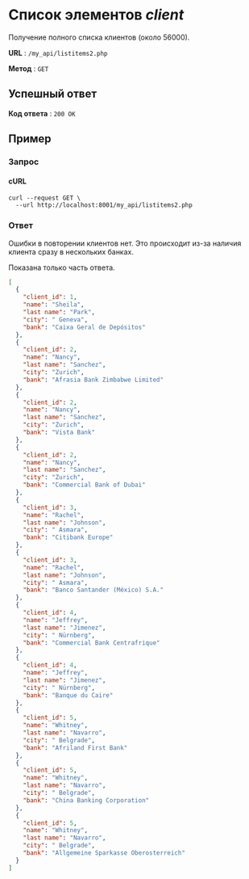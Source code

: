 # Список элементов *client*

Получение полного списка клиентов (около 56000).

**URL** : `/my_api/listitems2.php`

**Метод** : `GET`

## Успешный ответ

**Код ответа** : `200 OK`




## Пример

### Запрос

#### cURL

```shell
curl --request GET \
  --url http://localhost:8001/my_api/listitems2.php
```

### Ответ

Ошибки в повторении клиентов нет. Это происходит из-за наличия клиента сразу в нескольких банках.

Показана только часть ответа. 
```json
[
  {
    "client_id": 1,
    "name": "Sheila",
    "last name": "Park",
    "city": " Geneva",
    "bank": "Caixa Geral de Depósitos"
  },
  {
    "client_id": 2,
    "name": "Nancy",
    "last name": "Sanchez",
    "city": "Zurich",
    "bank": "Afrasia Bank Zimbabwe Limited"
  },
  {
    "client_id": 2,
    "name": "Nancy",
    "last name": "Sanchez",
    "city": "Zurich",
    "bank": "Vista Bank"
  },
  {
    "client_id": 2,
    "name": "Nancy",
    "last name": "Sanchez",
    "city": "Zurich",
    "bank": "Commercial Bank of Dubai"
  },
  {
    "client_id": 3,
    "name": "Rachel",
    "last name": "Johnson",
    "city": " Asmara",
    "bank": "Citibank Europe"
  },
  {
    "client_id": 3,
    "name": "Rachel",
    "last name": "Johnson",
    "city": " Asmara",
    "bank": "Banco Santander (México) S.A."
  },
  {
    "client_id": 4,
    "name": "Jeffrey",
    "last name": "Jimenez",
    "city": " Nürnberg",
    "bank": "Commercial Bank Centrafrique"
  },
  {
    "client_id": 4,
    "name": "Jeffrey",
    "last name": "Jimenez",
    "city": " Nürnberg",
    "bank": "Banque du Caire"
  },
  {
    "client_id": 5,
    "name": "Whitney",
    "last name": "Navarro",
    "city": " Belgrade",
    "bank": "Afriland First Bank"
  },
  {
    "client_id": 5,
    "name": "Whitney",
    "last name": "Navarro",
    "city": " Belgrade",
    "bank": "China Banking Corporation"
  },
  {
    "client_id": 5,
    "name": "Whitney",
    "last name": "Navarro",
    "city": " Belgrade",
    "bank": "Allgemeine Sparkasse Oberosterreich"
  }
]
```